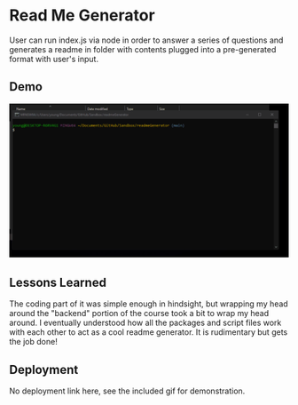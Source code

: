 
# Read Me Generator

User can run index.js via node in order to answer a series of questions and generates a readme in folder with contents plugged into a pre-generated format with user's input.


## Demo

![ Alt text](./demo.gif)

  
## Lessons Learned

The coding part of it was simple enough in hindsight, but wrapping my head around the "backend" portion of the course took a bit to wrap my head around. I eventually understood how all the packages and script files work with each other to act as a cool readme generator. It is rudimentary but gets the job done!
  
## Deployment

No deployment link here, see the included gif for demonstration.

  